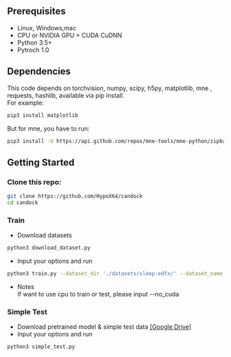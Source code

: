 ## Prerequisites
- Linux, Windows,mac
- CPU or NVIDIA GPU + CUDA CuDNN
- Python 3.5+
- Pytroch 1.0

## Dependencies
This code depends on torchvision, numpy, scipy, h5py, matplotlib, mne , requests, hashlib, available via pip install.<br>
For example:<br>

```bash
pip3 install matplotlib
```
But for mne, you have to run:<br>
```bash
pip3 install -U https://api.github.com/repos/mne-tools/mne-python/zipball/master
```

## Getting Started
### Clone this repo:
```bash
git clone https://github.com/HypoX64/candock
cd candock
```
### Train
* Download datasets
```bash
python3 download_dataset.py
```
* Input your options and run
```bash
python3 train.py --dataset_dir './datasets/sleep-edfx/' --dataset_name sleep-edfx --signal_name 'EEG Fpz-Cz' --sample_num 10 --model_name lstm --batchsize 64 --network_save_freq 5 --epochs 20 --lr 0.0005 --BID 5_95_th --select_sleep_time --cross_validation subject
```
* Notes<br>
If want to use cpu to train or test, please input --no_cuda

### Simple Test
* Download pretrained model & simple test data  [[Google Drive]](https://drive.google.com/open?id=1pup2_tZFGQQwB-hoXRjpMxiD4Vmpn0Lf)
* Input your options and run
```bash
python3 simple_test.py
```